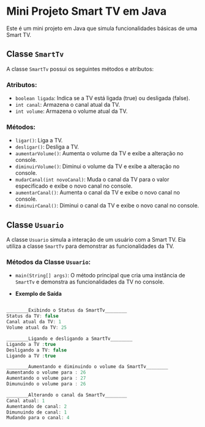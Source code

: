 # Mini Projeto Smart TV em Java

Este é um mini projeto em Java que simula funcionalidades básicas de uma Smart TV.

## Classe `SmartTv`

A classe `SmartTv` possui os seguintes métodos e atributos:

### Atributos:

- `boolean ligada`: Indica se a TV está ligada (true) ou desligada (false).
- `int canal`: Armazena o canal atual da TV.
- `int volume`: Armazena o volume atual da TV.

### Métodos:

- `ligar()`: Liga a TV.
- `desligar()`: Desliga a TV.
- `aumentarVolume()`: Aumenta o volume da TV e exibe a alteração no console.
- `diminuirVolume()`: Diminui o volume da TV e exibe a alteração no console.
- `mudarCanal(int novoCanal)`: Muda o canal da TV para o valor especificado e exibe o novo canal no console.
- `aumentarCanal()`: Aumenta o canal da TV e exibe o novo canal no console.
- `diminuirCanal()`: Diminui o canal da TV e exibe o novo canal no console.

## Classe `Usuario`

A classe `Usuario` simula a interação de um usuário com a Smart TV. Ela utiliza a classe `SmartTv` para demonstrar as funcionalidades da TV.

### Métodos da Classe `Usuario`:

- `main(String[] args)`: O método principal que cria uma instância de `SmartTv` e demonstra as funcionalidades da TV no console.

- **Exemplo de Saída**

```java

________Exibindo o Status da SmartTv________
Status da TV: false
Canal atual da TV: 1
Volume atual da TV: 25

________Ligando e desligando a SmartTv________
Ligando a TV :true
Desligando a TV: false
Ligando a TV :true

________Aumentando e diminuindo o volume da SmartTv________
Aumentando o volume para : 26
Aumentando o volume para : 27
Dimunuindo o volume para : 26

________Alterando o canal da SmartTv________
Canal atual: 1
Aumentando de canal: 2
Dimunuindo de canal: 1
Mudando para o canal: 4

```

